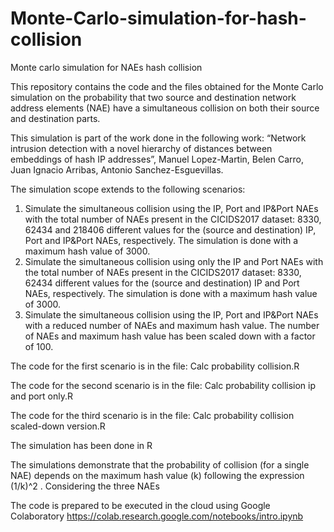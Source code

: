 # Monte-Carlo-simulation-for-hash-collision
Monte carlo simulation for NAEs hash collision

This repository contains the code and the files obtained for the Monte Carlo simulation on the probability that two source and destination network address elements (NAE) have a simultaneous collision on both their source and destination parts. 

This simulation is part of the work done in the following work: “Network intrusion detection with a novel hierarchy of distances between embeddings of hash IP addresses”, Manuel Lopez-Martin, Belen Carro, Juan Ignacio Arribas, Antonio Sanchez-Esguevillas.

The simulation scope extends to the following scenarios:
1.	Simulate the simultaneous collision using the IP, Port and IP&Port NAEs with the total number of NAEs present in the CICIDS2017 dataset: 8330, 62434 and 218406 different values for the (source and destination) IP, Port and IP&Port NAEs, respectively. The simulation is done with a maximum hash value of 3000.
2.	Simulate the simultaneous collision using only the IP and Port NAEs with the total number of NAEs present in the CICIDS2017 dataset: 8330, 62434 different values for the (source and destination) IP and Port NAEs, respectively. The simulation is done with a maximum hash value of 3000.
3.	Simulate the simultaneous collision using the IP, Port and IP&Port NAEs with a reduced number of NAEs and maximum hash value. The number of NAEs and maximum hash value has been scaled down with a factor of 100.

The code for the first scenario is in the file: Calc probability collision.R

The code for the second scenario is in the file: Calc probability collision ip and port only.R

The code for the third scenario is in the file: Calc probability collision scaled-down version.R

The simulation has been done in R 

The simulations demonstrate that the probability of collision (for a single NAE) depends on the maximum hash value (k) following the expression (1/k)^2 . Considering the three NAEs

The code is prepared to be executed in the cloud using Google Colaboratory https://colab.research.google.com/notebooks/intro.ipynb

